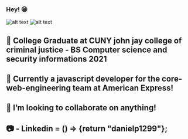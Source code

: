### Hey! 😁


![alt text](https://66.media.tumblr.com/tumblr_md9le7KgNF1rawb5do5_250.gifv)
![alt text](https://vignette.wikia.nocookie.net/streetfighter/images/c/ce/Ken-intro6.gif/revision/latest?cb=20130126134939
)



 🔭 College Graduate at CUNY john jay college of criminal justice - BS Computer science and security informations 2021
 --
🌱 Currently a javascript developer for the core-web-engineering team at American Express! 
--
👯 I’m looking to collaborate on anything!
--
📷 - Linkedin = () => {return "danielp1299"}; 
--



